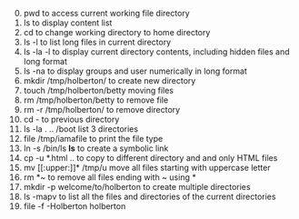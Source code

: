 0. pwd to access current working file directory
1. ls to display content list
2. cd to change working directory to home directory
3. ls -l to list long files in current directory
4. ls -la -l to display current directory contents, including hidden files and long format
5. ls -na to display groups and user numerically  in long format
6. mkdir /tmp/holberton/ to create new directory 
7. touch /tmp/holberton/betty  moving files
8. rm /tmp/holberton/betty to remove file
9. rm -r /tmp/holberton/ to remove directory
10. cd - to previous directory
11. ls -la . .. /boot list 3 directories
12. file /tmp/iamafile to print the file type
13. ln -s /bin/ls __ls__ to create a symbolic link
14. cp -u *.html .. to copy to different directory and and only HTML files
15. mv [[:upper:]]* /tmp/u move all files starting with uppercase letter 
16. rm *~ to remove all files ending with ~ using *
17. mkdir -p welcome/to/holberton to create multiple directories
18. ls -mapv to list all the files and directories of the current directories
19. file -f -Holberton holberton